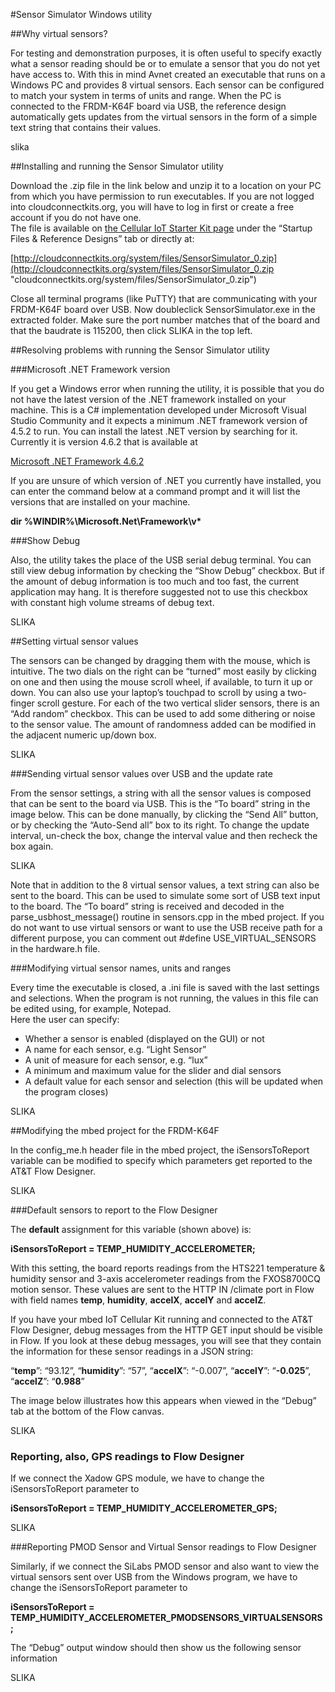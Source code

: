#Sensor Simulator Windows utility

##Why virtual sensors?

For testing and demonstration purposes, it is often useful to specify exactly what a sensor reading should be or to
emulate a sensor that you do not yet have access to. With this in mind Avnet created an executable that runs on a
Windows PC and provides 8 virtual sensors. Each sensor can be configured to match your system in terms of units and
range. When the PC is connected to the FRDM-K64F board via USB, the reference design automatically gets updates
from the virtual sensors in the form of a simple text string that contains their values.

slika

##Installing and running the Sensor Simulator utility

Download the .zip file in the link below and unzip it to a location on your PC from which you have permission to run
executables. If you are not logged into cloudconnectkits.org, you will have to log in first or create a free account if you do
not have one.  
The file is available on [the Cellular IoT Starter Kit page](http://cloudconnectkits.org/product/att-cellular-iot-starter-kit "cloudconnectkits.org/product/att-cellular-iot-starter-kit") under the “Startup Files & Reference Designs” tab or directly at:

[http://cloudconnectkits.org/system/files/SensorSimulator_0.zip](http://cloudconnectkits.org/system/files/SensorSimulator_0.zip "cloudconnectkits.org/system/files/SensorSimulator_0.zip")

Close all terminal programs (like PuTTY) that are communicating with your FRDM-K64F board over USB. Now doubleclick SensorSimulator.exe in the extracted folder. Make sure the port number matches that of the board and that the
baudrate is 115200, then click SLIKA in the top left.

##Resolving problems with running the Sensor Simulator utility

###Microsoft .NET Framework version

If you get a Windows error when running the utility, it is possible that you do not have the latest version of the .NET
framework installed on your machine. This is a C# implementation developed under Microsoft Visual Studio Community
and it expects a minimum .NET framework version of 4.5.2 to run.
You can install the latest .NET version by searching for it. Currently it is version 4.6.2 that is available at

[Microsoft .NET Framework 4.6.2](https://support.microsoft.com/en-us/kb/3120737 "support.microsoft.com/en-us/kb/3120737")

If you are unsure of which version of .NET you currently have installed, you can enter the command below at a command
prompt and it will list the versions that are installed on your machine.

**dir %WINDIR%\Microsoft.Net\Framework\v\***

###Show Debug

Also, the utility takes the place of the USB serial debug terminal. You can still view debug information by checking the
“Show Debug” checkbox. But if the amount of debug information is too much and too fast, the current application may
hang. It is therefore suggested not to use this checkbox with constant high volume streams of debug text.

SLIKA

##Setting virtual sensor values

The sensors can be changed by dragging them with the mouse, which is intuitive. The two dials on the right can be
“turned” most easily by clicking on one and then using the mouse scroll wheel, if available, to turn it up or down. You can
also use your laptop’s touchpad to scroll by using a two-finger scroll gesture.
For each of the two vertical slider sensors, there is an “Add random” checkbox. This can be used to add some dithering or
noise to the sensor value. The amount of randomness added can be modified in the adjacent numeric up/down box.

SLIKA

###Sending virtual sensor values over USB and the update rate

From the sensor settings, a string with all the sensor values is composed that can be sent to the board via USB. This is
the “To board” string in the image below. This can be done manually, by clicking the “Send All” button, or by checking the
“Auto-Send all” box to its right. To change the update interval, un-check the box, change the interval value and then recheck the box again.

SLIKA

Note that in addition to the 8 virtual sensor values, a text string can also be sent to the board. This can be used to simulate
some sort of USB text input to the board. The “To board” string is received and decoded in the parse_usbhost_message()
routine in sensors.cpp in the mbed project. If you do not want to use virtual sensors or want to use the USB receive path
for a different purpose, you can comment out #define USE_VIRTUAL_SENSORS in the hardware.h file.

###Modifying virtual sensor names, units and ranges

Every time the executable is closed, a .ini file is saved with the last settings and selections. When the program is not
running, the values in this file can be edited using, for example, Notepad.  
Here the user can specify:  

* Whether a sensor is enabled (displayed on the GUI) or not
* A name for each sensor, e.g. “Light Sensor”
* A unit of measure for each sensor, e.g. “lux”
* A minimum and maximum value for the slider and dial sensors
* A default value for each sensor and selection (this will be updated when the program closes)

SLIKA

##Modifying the mbed project for the FRDM-K64F

In the config_me.h header file in the mbed project, the iSensorsToReport variable can be modified to specify which
parameters get reported to the AT&T Flow Designer.

SLIKA

###Default sensors to report to the Flow Designer

The **default** assignment for this variable (shown above) is:

**iSensorsToReport = TEMP\_HUMIDITY\_ACCELEROMETER;**

With this setting, the board reports readings from the HTS221 temperature & humidity sensor and 3-axis accelerometer
readings from the FXOS8700CQ motion sensor. These values are sent to the HTTP IN /climate port in Flow with field
names **temp**, **humidity**, **accelX**, **accelY** and **accelZ**.

If you have your mbed IoT Cellular Kit running and connected to the AT&T Flow Designer, debug messages from the HTTP
GET input should be visible in Flow. If you look at these debug messages, you will see that they contain the information for
these sensor readings in a JSON string:

“**temp**”: “93.12”, “**humidity**”: “57”, “**accelX**”: “-0.007”, “**accelY**”: “**-0.025**”, “**accelZ**”: “**0.988**”

The image below illustrates how this appears when viewed in the “Debug” tab at the bottom of the Flow canvas.

SLIKA

### Reporting, also, GPS readings to Flow Designer

If we connect the Xadow GPS module, we have to change the iSensorsToReport parameter to

**iSensorsToReport = TEMP\_HUMIDITY\_ACCELEROMETER\_GPS;**

SLIKA

###Reporting PMOD Sensor and Virtual Sensor readings to Flow Designer

Similarly, if we connect the SiLabs PMOD sensor and also want to view the virtual sensors sent over USB from the Windows
program, we have to change the iSensorsToReport parameter to

**iSensorsToReport = TEMP\_HUMIDITY\_ACCELEROMETER\_PMODSENSORS\_VIRTUALSENSORS;**

The “Debug” output window should then show us the following sensor information

SLIKA

